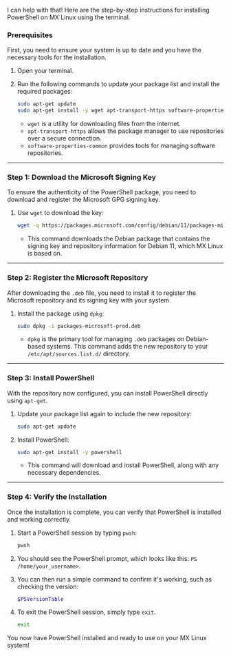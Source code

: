 I can help with that\! Here are the step-by-step instructions for installing PowerShell on MX Linux using the terminal.

### Prerequisites

First, you need to ensure your system is up to date and you have the necessary tools for the installation.

1.  Open your terminal.

2.  Run the following commands to update your package list and install the required packages:

    ```bash
    sudo apt-get update
    sudo apt-get install -y wget apt-transport-https software-properties-common
    ```

      * `wget` is a utility for downloading files from the internet.
      * `apt-transport-https` allows the package manager to use repositories over a secure connection.
      * `software-properties-common` provides tools for managing software repositories.

-----

### Step 1: Download the Microsoft Signing Key

To ensure the authenticity of the PowerShell package, you need to download and register the Microsoft GPG signing key.

1.  Use `wget` to download the key:

    ```bash
    wget -q https://packages.microsoft.com/config/debian/11/packages-microsoft-prod.deb
    ```

      * This command downloads the Debian package that contains the signing key and repository information for Debian 11, which MX Linux is based on.

-----

### Step 2: Register the Microsoft Repository

After downloading the `.deb` file, you need to install it to register the Microsoft repository and its signing key with your system.

1.  Install the package using `dpkg`:

    ```bash
    sudo dpkg -i packages-microsoft-prod.deb
    ```

      * `dpkg` is the primary tool for managing `.deb` packages on Debian-based systems. This command adds the new repository to your `/etc/apt/sources.list.d/` directory.

-----

### Step 3: Install PowerShell

With the repository now configured, you can install PowerShell directly using `apt-get`.

1.  Update your package list again to include the new repository:

    ```bash
    sudo apt-get update
    ```

2.  Install PowerShell:

    ```bash
    sudo apt-get install -y powershell
    ```

      * This command will download and install PowerShell, along with any necessary dependencies.

-----

### Step 4: Verify the Installation

Once the installation is complete, you can verify that PowerShell is installed and working correctly.

1.  Start a PowerShell session by typing `pwsh`:

    ```bash
    pwsh
    ```

2.  You should see the PowerShell prompt, which looks like this: `PS /home/your_username>`.

3.  You can then run a simple command to confirm it's working, such as checking the version:

    ```bash
    $PSVersionTable
    ```

4.  To exit the PowerShell session, simply type `exit`.

    ```bash
    exit
    ```

You now have PowerShell installed and ready to use on your MX Linux system\!
